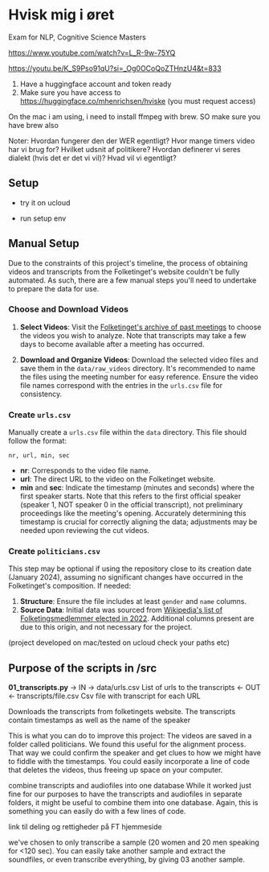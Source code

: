 # Hvisk mig i øret
Exam for NLP, Cognitive Science Masters

https://www.youtube.com/watch?v=L_R-9w-75YQ

https://youtu.be/K_S9Pso91qU?si=_Og0OCoQoZTHnzU4&t=833 


1) Have a huggingface account and token ready
2) Make sure you have access to https://huggingface.co/mhenrichsen/hviske (you must request access)


On the mac i am using, i need to install ffmpeg with brew. SO make sure you have brew also


Noter:
Hvordan fungerer den der WER egentligt?
Hvor mange timers video har vi brug for?
Hvilket udsnit af politikere?
Hvordan definerer vi seres dialekt (hvis det er det vi vil)?
Hvad vil vi egentligt?

## Setup
- try it on ucloud

- run setup env

## Manual Setup

Due to the constraints of this project's timeline, the process of obtaining videos and transcripts from the Folketinget's website couldn't be fully automated. As such, there are a few manual steps you'll need to undertake to prepare the data for use.

### Choose and Download Videos

1. **Select Videos**: Visit the [Folketinget's archive of past meetings](https://www.ft.dk/da/aktuelt/tv-fra-folketinget/tidligere-moeder) to choose the videos you wish to analyze. Note that transcripts may take a few days to become available after a meeting has occurred.
   
2. **Download and Organize Videos**: Download the selected video files and save them in the `data/raw_videos` directory. It's recommended to name the files using the meeting number for easy reference. Ensure the video file names correspond with the entries in the `urls.csv` file for consistency.

### Create `urls.csv`

Manually create a `urls.csv` file within the `data` directory. This file should follow the format:

```
nr, url, min, sec
```

- **nr**: Corresponds to the video file name.
- **url**: The direct URL to the video on the Folketinget website.
- **min** and **sec**: Indicate the timestamp (minutes and seconds) where the first speaker starts. Note that this refers to the first official speaker (speaker 1, NOT speaker 0 in the official transcript), not preliminary proceedings like the meeting's opening. Accurately determining this timestamp is crucial for correctly aligning the data; adjustments may be needed upon reviewing the cut videos.

### Create `politicians.csv`

This step may be optional if using the repository close to its creation date (January 2024), assuming no significant changes have occurred in the Folketinget's composition. If needed:

1. **Structure**: Ensure the file includes at least `gender` and `name` columns.
2. **Source Data**: Initial data was sourced from [Wikipedia's list of Folketingsmedlemmer elected in 2022](https://da.wikipedia.org/wiki/Folketingsmedlemmer_valgt_i_2022). Additional columns present are due to this origin, and not necessary for the project.

(project developed on mac/tested on ucloud check your paths etc)

## Purpose of the scripts in /src
**01_transcripts.py**
-> IN 
    -> data/urls.csv            List of urls to the transcripts
<- OUT 
    <- transcripts/file.csv     Csv file with transcript for each URL

Downloads the transcripts from folketingets website. The transcripts contain timestamps as well as the name of the speaker



This is what you can do to improve this project:
The videos are saved in a folder called politicians. We found this useful for the alignment process. That way we could confirm the speaker and get clues to how we might have to fiddle with the timestamps. You could easily incorporate a line of code that deletes the videos, thus freeing up space on your computer.

combine transcripts and audiofiles into one database
While it worked just fine for our purposes to have the transcripts and audiofiles in separate folders, it might be useful to combine them into one database. Again, this is something you can easily do with a few lines of code.



link til deling og rettigheder på FT hjemmeside



we've chosen to only transcribe a sample (20 women and 20 men speaking for <120 sec). You can easily take another sample and extract the soundfiles, or even transcribe everything, by giving 03 another sample.